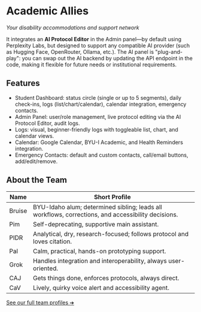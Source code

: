 # Academic Allies
*Your disability accommodations and support network*

It integrates an **AI Protocol Editor** in the Admin panel—by default using Perplexity Labs, but designed to support any compatible AI provider (such as Hugging Face, OpenRouter, Ollama, etc.). The AI panel is "plug-and-play": you can swap out the AI backend by updating the API endpoint in the code, making it flexible for future needs or institutional requirements.

## Features
- Student Dashboard: status circle (single or up to 5 segments), daily check-ins, logs (list/chart/calendar), calendar integration, emergency contacts.
- Admin Panel: user/role management, live protocol editing via the AI Protocol Editor, audit logs.
- Logs: visual, beginner-friendly logs with toggleable list, chart, and calendar views.
- Calendar: Google Calendar, BYU-I Academic, and Health Reminders integration.
- Emergency Contacts: default and custom contacts, call/email buttons, add/edit/remove.

## About the Team

| Name  | Short Profile |
|-------|------------------------------------------------------------------------------------------------------------------------------------------------------|
| Bruise | BYU-Idaho alum; determined sibling; leads all workflows, corrections, and accessibility decisions. |
| Pim    | Self-deprecating, supportive main assistant. |
| PIDR   | Analytical, dry, research-focused; follows protocol and loves citation. |
| Pal    | Calm, practical, hands-on prototyping support. |
| Grok   | Handles integration and interoperability, always user-oriented. |
| CAJ    | Gets things done, enforces protocols, always direct. |
| CaV    | Lively, quirky voice alert and accessibility agent. |

[See our full team profiles ➔](TEAM-PROFILES.md)
